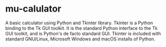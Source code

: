 # mu-calulator
A basic calculator using Python and Tkinter library.
Tkinter is a Python binding to the Tk GUI toolkit. It is the standard Python interface to the Tk GUI toolkit, and is Python's de facto standard GUI. Tkinter is included with standard GNU/Linux, Microsoft Windows and macOS installs of Python.
